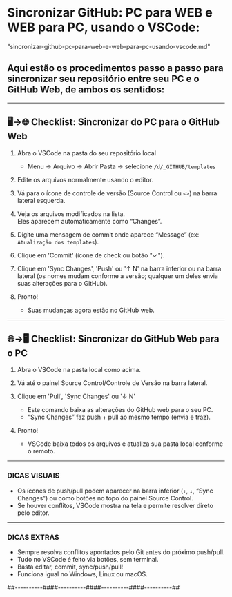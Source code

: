 # Sincronizar GitHub: PC para WEB e WEB para PC, usando o VSCode:
"sincronizar-github-pc-para-web-e-web-para-pc-usando-vscode.md"

## Aqui estão os **procedimentos passo a passo** para sincronizar seu repositório entre seu PC e o GitHub Web, de ambos os sentidos:

***

## 🖥️→🌐 **Checklist: Sincronizar do PC para o GitHub Web**

1. Abra o VSCode na pasta do seu repositório local
   - Menu → Arquivo → Abrir Pasta → selecione `/d/_GITHUB/templates`

2. Edite os arquivos normalmente usando o editor.

3. Vá para o ícone de controle de versão (Source Control ou `<>`) na barra lateral esquerda.

4. Veja os arquivos modificados na lista.  
   Eles aparecem automaticamente como “Changes”.

5. Digite uma mensagem de commit onde aparece “Message” (ex: `Atualização dos templates`).

6. Clique em 'Commit' (ícone de check ou botão "✓").

7. Clique em 'Sync Changes', 'Push' ou '↑ N' na barra inferior ou na barra lateral (os nomes mudam conforme a versão; qualquer um deles envia suas alterações para o GitHub).

8. Pronto!  
   - Suas mudanças agora estão no GitHub web.


***

## 🌐→🖥️ **Checklist: Sincronizar do GitHub Web para o PC**

1. Abra o VSCode na pasta local como acima.

2. Vá até o painel Source Control/Controle de Versão na barra lateral.

3. Clique em 'Pull', 'Sync Changes' ou '↓ N'  
   - Este comando baixa as alterações do GitHub web para o seu PC.
   - “Sync Changes” faz push + pull ao mesmo tempo (envia e traz).

4. Pronto!  
   - VSCode baixa todos os arquivos e atualiza sua pasta local conforme o remoto.


***

### DICAS VISUAIS
- Os ícones de push/pull podem aparecer na barra inferior (`↑`, `↓`, “Sync Changes”) ou como botões no topo do painel Source Control.
- Se houver conflitos, VSCode mostra na tela e permite resolver direto pelo editor.


***

### DICAS EXTRAS
- Sempre resolva conflitos apontados pelo Git antes do próximo push/pull.
- Tudo no VSCode é feito via botões, sem terminal.
- Basta editar, commit, sync/push/pull!
- Funciona igual no Windows, Linux ou macOS.





##----------####----------####----------####----------##